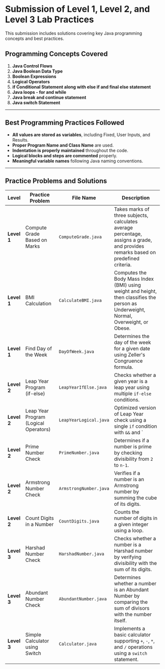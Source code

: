 # **Submission of Level 1, Level 2, and Level 3 Lab Practices**

This submission includes solutions covering key Java programming concepts and best practices.

## **Programming Concepts Covered**
1. **Java Control Flows**
2. **Java Boolean Data Type**
3. **Boolean Expressions**
4. **Logical Operators**
5. **if Conditional Statement along with else if and final else statement**
6. **Java loops - for and while**
7. **Java break and continue statement**
8. **Java switch Statement**

---

## **Best Programming Practices Followed**
- **All values are stored as variables**, including Fixed, User Inputs, and Results.
- **Proper Program Name and Class Name** are used.
- **Indentation is properly maintained** throughout the code.
- **Logical blocks and steps are commented** properly. 
- **Meaningful variable names** following Java naming conventions.

---

## **Practice Problems and Solutions**

| **Level**  | **Practice Problem**  | **File Name**  | **Description**  |
|------------|----------------------|----------------|------------------|
| **Level 1**  | Compute Grade Based on Marks | `ComputeGrade.java`  | Takes marks of three subjects, calculates average percentage, assigns a grade, and provides remarks based on predefined criteria. |
| **Level 1**  | BMI Calculation  | `CalculateBMI.java`  | Computes the Body Mass Index (BMI) using weight and height, then classifies the person as Underweight, Normal, Overweight, or Obese. |
| **Level 1**  | Find Day of the Week | `DayOfWeek.java` | Determines the day of the week for a given date using Zeller's Congruence formula. |
| **Level 2**  | Leap Year Program (if-else)  | `LeapYearIfElse.java` | Checks whether a given year is a leap year using multiple `if-else` conditions. |
| **Level 2**  | Leap Year Program (Logical Operators)  | `LeapYearLogical.java`  | Optimized version of Leap Year check using a single `if` condition with `&&` and `||` operators. |
| **Level 2**  | Prime Number Check  | `PrimeNumber.java`  | Determines if a number is prime by checking divisibility from `2` to `n-1`. |
| **Level 2**  | Armstrong Number Check | `ArmstrongNumber.java`  | Verifies if a number is an Armstrong number by summing the cube of its digits. |
| **Level 2**  | Count Digits in a Number  | `CountDigits.java` | Counts the number of digits in a given integer using a loop. |
| **Level 3**  | Harshad Number Check | `HarshadNumber.java`  | Checks whether a number is a Harshad number by verifying divisibility with the sum of its digits. |
| **Level 3**  | Abundant Number Check | `AbundantNumber.java`  | Determines whether a number is an Abundant Number by comparing the sum of divisors with the number itself. |
| **Level 3**  | Simple Calculator using Switch  | `Calculator.java`  | Implements a basic calculator supporting `+`, `-`, `*`, and `/` operations using a `switch` statement. |